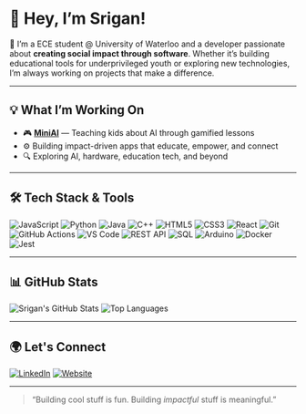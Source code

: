 # 👋 Hey, I’m Srigan!

🚀 I’m a ECE student @ University of Waterloo and a developer passionate about **creating social impact through software**. Whether it’s building educational tools for underprivileged youth or exploring new technologies, I’m always working on projects that make a difference.

---

## 💡 What I’m Working On

- 🎮 **[MiniAI](https://github.com/srigan-s/MiniAI-Refresh-2025)** — Teaching kids about AI through gamified lessons
- ⚙️ Building impact-driven apps that educate, empower, and connect
- 🔍 Exploring AI, hardware, education tech, and beyond

---

## 🛠️ Tech Stack & Tools

![JavaScript](https://img.shields.io/badge/-JavaScript-F7DF1E?logo=javascript&logoColor=black&style=for-the-badge) ![Python](https://img.shields.io/badge/-Python-3776AB?logo=python&logoColor=white&style=for-the-badge) ![Java](https://img.shields.io/badge/-Java-007396?logo=java&logoColor=white&style=for-the-badge) ![C++](https://img.shields.io/badge/-C++-00599C?logo=c%2B%2B&logoColor=white&style=for-the-badge) ![HTML5](https://img.shields.io/badge/-HTML5-E34F26?logo=html5&logoColor=white&style=for-the-badge) ![CSS3](https://img.shields.io/badge/-CSS3-1572B6?logo=css3&logoColor=white&style=for-the-badge) ![React](https://img.shields.io/badge/-React-61DAFB?logo=react&logoColor=black&style=for-the-badge) ![Git](https://img.shields.io/badge/-Git-F05032?logo=git&logoColor=white&style=for-the-badge) ![GitHub Actions](https://img.shields.io/badge/-GitHub%20Actions-2088FF?logo=github-actions&logoColor=white&style=for-the-badge) ![VS Code](https://img.shields.io/badge/-VSCode-007ACC?logo=visual-studio-code&logoColor=white&style=for-the-badge) ![REST API](https://img.shields.io/badge/-REST%20APIs-25A162?logo=flask&logoColor=white&style=for-the-badge) ![SQL](https://img.shields.io/badge/-SQL-4479A1?logo=mysql&logoColor=white&style=for-the-badge) ![Arduino](https://img.shields.io/badge/-Arduino-00979D?logo=arduino&logoColor=white&style=for-the-badge) ![Docker](https://img.shields.io/badge/-Docker-2496ED?logo=docker&logoColor=white&style=for-the-badge) ![Jest](https://img.shields.io/badge/-Jest-C21325?logo=jest&logoColor=white&style=for-the-badge)

---

## 📊 GitHub Stats

![Srigan's GitHub Stats](https://github-readme-stats.vercel.app/api?username=srigan-s&show_icons=true&theme=tokyonight)
![Top Languages](https://github-readme-stats.vercel.app/api/top-langs/?username=srigan-s&layout=compact&theme=tokyonight)

---

## 🌍 Let's Connect

[![LinkedIn](https://img.shields.io/badge/-LinkedIn-blue?style=for-the-badge&logo=linkedin&logoColor=white)](https://www.linkedin.com/in/srigan-sivagnanenthirarajah-418601206/)
[![Website](https://img.shields.io/badge/-Portfolio-black?style=for-the-badge&logo=firefox&logoColor=white)](https://srigan-s.github.io/)

---

> “Building cool stuff is fun. Building *impactful* stuff is meaningful.”


